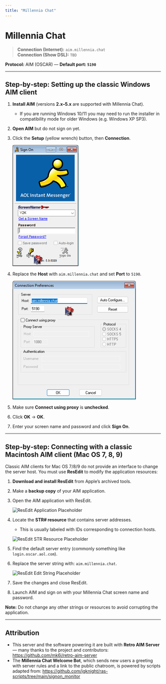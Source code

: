 ```yaml
---
title: "Millennia Chat"
---
```


# Millennia Chat

> **Connection (Internet):** `aim.millennia.chat`  
> **Connection (Show DSL):** `TBD`

**Protocol:** AIM (OSCAR) — **Default port: `5190`**

---

## Step‑by‑step: Setting up the classic Windows AIM client

1. **Install AIM** (versions **2.x–5.x** are supported with Millennia Chat).
   - If you are running Windows 10/11 you may need to run the installer in compatibility mode for older Windows (e.g. Windows XP SP3).
2. **Open AIM** but do not sign on yet.
3. Click the **Setup** (yellow wrench) button, then **Connection**.
   
   ![Windows AIM Setup Screen Placeholder](images/windows-aim-setup.png)

4. Replace the **Host** with `aim.millennia.chat` and set **Port** to `5190`.
   
   ![Windows AIM Connection Settings Placeholder](images/windows-aim-connection.png)

5. Make sure **Connect using proxy** is **unchecked**.
6. Click **OK** → **OK**.
7. Enter your screen name and password and click **Sign On**.

---

## Step‑by‑step: Connecting with a classic Macintosh AIM client (Mac OS 7, 8, 9)

Classic AIM clients for Mac OS 7/8/9 do not provide an interface to change the server host. You must use **ResEdit** to modify the application resources:

1. **Download and install ResEdit** from Apple’s archived tools.
2. Make a **backup copy** of your AIM application.
3. Open the AIM application with ResEdit.
   
   ![ResEdit Application Placeholder](images/resedit-open.png)

4. Locate the **STR# resource** that contains server addresses.
   - This is usually labeled with IDs corresponding to connection hosts.
   
   ![ResEdit STR Resource Placeholder](images/resedit-str-resource.png)

5. Find the default server entry (commonly something like `login.oscar.aol.com`).
6. Replace the server string with: `aim.millennia.chat`.
   
   ![ResEdit Edit String Placeholder](images/resedit-edit-string.png)

7. Save the changes and close ResEdit.
8. Launch AIM and sign on with your Millennia Chat screen name and password.

**Note:** Do not change any other strings or resources to avoid corrupting the application.

---

## Attribution

- This server and the software powering it are built with **Retro AIM Server** — many thanks to the project and contributors: https://github.com/mk6i/retro-aim-server
- The **Millennia Chat Welcome Bot**, which sends new users a greeting with server rules and a link to the public chatroom, is powered by scripts adapted from: https://github.com/jgknight/ras-scripts/tree/main/signon_monitor
